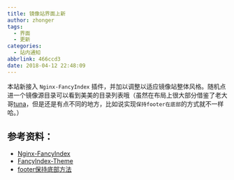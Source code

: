 ```yaml
---
title: 镜像站界面上新
author: zhonger
tags:
  - 界面
  - 更新
categories:
  - 站内通知
abbrlink: 466ccd3
date: 2018-04-12 22:48:09
---
```


本站新接入 `Nginx-FancyIndex` 插件，并加以调整以适应镜像站整体风格。随机点进一个镜像源目录可以看到美美的目录列表哦（虽然在布局上很大部分借鉴了老大哥[tuna](https://mirrors.tuna.tsinghua.edu.cn)，但是还是有点不同的地方，比如说实现`保持footer在底部`的方式就不一样哈。）

## 参考资料：

- [Nginx-FancyIndex](https://github.com/aperezdc/ngx-fancyindex)
- [FancyIndex-Theme](https://github.com/lanffy/Nginx-Fancyindex-Theme)
- [footer保持底部方法](https://www.jianshu.com/p/4896e6936ce3)
